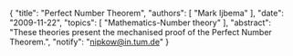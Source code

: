 {
    "title": "Perfect Number Theorem",
    "authors": [
        "Mark Ijbema"
    ],
    "date": "2009-11-22",
    "topics": [
        "Mathematics-Number theory"
    ],
    "abstract": "These theories present the mechanised proof of the Perfect Number Theorem.",
    "notify": "nipkow@in.tum.de"
}